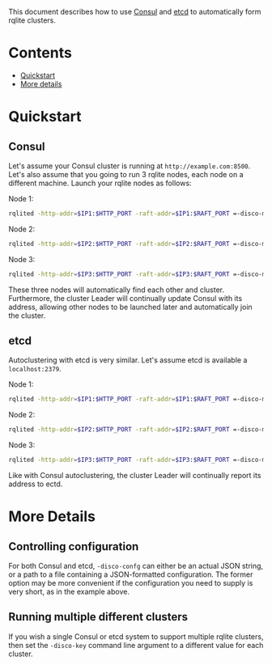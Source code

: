 This document describes how to use [Consul](https://www.consul.io/) and [etcd](https://etcd.io/) to automatically form rqlite clusters. 

# Contents
* [Quickstart](#quickstart)
* [More details](more-details)

# Quickstart

## Consul
Let's assume your Consul cluster is running at `http://example.com:8500`. Let's also assume that you going to run 3 rqlite nodes, each node on a different machine. Launch your rqlite nodes as follows:

Node 1:
```bash
rqlited -http-addr=$IP1:$HTTP_PORT -raft-addr=$IP1:$RAFT_PORT =-disco-mode=consul -disco-config '{"address": "localhost:8500"}' data
```
Node 2:
```bash
rqlited -http-addr=$IP2:$HTTP_PORT -raft-addr=$IP2:$RAFT_PORT =-disco-mode=consul -disco-config '{"address": "localhost:8500"}' data
```
Node 3:
```bash
rqlited -http-addr=$IP3:$HTTP_PORT -raft-addr=$IP3:$RAFT_PORT =-disco-mode=consul -disco-config '{"address": "localhost:8500"}' data
```

These three nodes will automatically find each other and cluster. Furthermore, the cluster Leader will continually update Consul with its address, allowing other nodes to be launched later and automatically join the cluster.

## etcd
Autoclustering with etcd is very similar. Let's assume etcd is available a `localhost:2379`.

Node 1:
```bash
rqlited -http-addr=$IP1:$HTTP_PORT -raft-addr=$IP1:$RAFT_PORT =-disco-mode=etcd -disco-config '{endpoints: ["localhost:2379"]}' data
```
Node 2:
```bash
rqlited -http-addr=$IP2:$HTTP_PORT -raft-addr=$IP2:$RAFT_PORT =-disco-mode=etcd -disco-config '{endpoints: ["localhost:2379"]}' data
```
Node 3:
```bash
rqlited -http-addr=$IP3:$HTTP_PORT -raft-addr=$IP3:$RAFT_PORT =-disco-mode=etcd -disco-config '{endpoints: ["localhost:2379"]}' data
```
 Like with Consul autoclustering, the cluster Leader will continually report its address to ectd.

# More Details
## Controlling configuration
For both Consul and etcd, `-disco-confg` can either be an actual JSON string, or a path to a file containing a JSON-formatted configuration. The former option may be more convenient if the configuration you need to supply is very short, as in the example above.

## Running multiple different clusters
If you wish a single Consul or etcd system to support multiple rqlite clusters, then set the `-disco-key` command line argument to a different value for each cluster.
